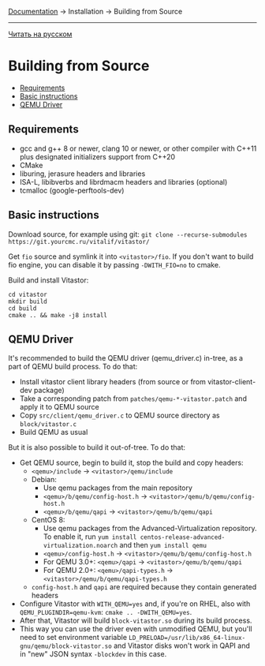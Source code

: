 [Documentation](../../README.md#documentation) → Installation → Building from Source

-----

[Читать на русском](source.ru.md)

# Building from Source

- [Requirements](#requirements)
- [Basic instructions](#basic-instructions)
- [QEMU Driver](#qemu-driver)

## Requirements

- gcc and g++ 8 or newer, clang 10 or newer, or other compiler with C++11 plus
  designated initializers support from C++20
- CMake
- liburing, jerasure headers and libraries
- ISA-L, libibverbs and librdmacm headers and libraries (optional)
- tcmalloc (google-perftools-dev)

## Basic instructions

Download source, for example using git: `git clone --recurse-submodules https://git.yourcmc.ru/vitalif/vitastor/`

Get `fio` source and symlink it into `<vitastor>/fio`. If you don't want to build fio engine,
you can disable it by passing `-DWITH_FIO=no` to cmake.

Build and install Vitastor:

```
cd vitastor
mkdir build
cd build
cmake .. && make -j8 install
```

## QEMU Driver

It's recommended to build the QEMU driver (qemu_driver.c) in-tree, as a part of
QEMU build process. To do that:
- Install vitastor client library headers (from source or from vitastor-client-dev package)
- Take a corresponding patch from `patches/qemu-*-vitastor.patch` and apply it to QEMU source
- Copy `src/client/qemu_driver.c` to QEMU source directory as `block/vitastor.c`
- Build QEMU as usual

But it is also possible to build it out-of-tree. To do that:
- Get QEMU source, begin to build it, stop the build and copy headers:
   - `<qemu>/include` &rarr; `<vitastor>/qemu/include`
   - Debian:
      * Use qemu packages from the main repository
      * `<qemu>/b/qemu/config-host.h` &rarr; `<vitastor>/qemu/b/qemu/config-host.h`
      * `<qemu>/b/qemu/qapi` &rarr; `<vitastor>/qemu/b/qemu/qapi`
   - CentOS 8:
      * Use qemu packages from the Advanced-Virtualization repository. To enable it, run
        `yum install centos-release-advanced-virtualization.noarch` and then `yum install qemu`
      * `<qemu>/config-host.h` &rarr; `<vitastor>/qemu/b/qemu/config-host.h`
      * For QEMU 3.0+: `<qemu>/qapi` &rarr; `<vitastor>/qemu/b/qemu/qapi`
      * For QEMU 2.0+: `<qemu>/qapi-types.h` &rarr; `<vitastor>/qemu/b/qemu/qapi-types.h`
   - `config-host.h` and `qapi` are required because they contain generated headers
- Configure Vitastor with `WITH_QEMU=yes` and, if you're on RHEL, also with `QEMU_PLUGINDIR=qemu-kvm`:
  `cmake .. -DWITH_QEMU=yes`.
- After that, Vitastor will build `block-vitastor.so` during its build process.
- This way you can use the driver even with unmodified QEMU, but you'll need to set
  environment variable `LD_PRELOAD=/usr/lib/x86_64-linux-gnu/qemu/block-vitastor.so`
  and Vitastor disks won't work in QAPI and in "new" JSON syntax `-blockdev` in this case.
